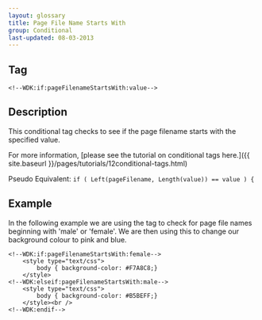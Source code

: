 ```yaml
---
layout: glossary
title: Page File Name Starts With
group: Conditional
last-updated: 08-03-2013
---
```



## Tag

`<!--WDK:if:pageFilenameStartsWith:value-->`

## Description
This conditional tag checks to see if the page filename starts with the specified value.

For more information, [please see the tutorial on conditional tags here.]({{ site.baseurl }}/pages/tutorials/12conditional-tags.html)

Pseudo Equivalent:
`if ( Left(pageFilename, Length(value)) == value ) {`

## Example
In the following example we are using the tag to check for page file names beginning with 'male' or 'female'. We are then using this to change our background colour to pink and blue.

~~~
<!--WDK:if:pageFilenameStartsWith:female-->
	<style type="text/css">
		body { background-color: #F7A8C8;}
	</style>
<!--WDK:elseif:pageFilenameStartsWith:male-->
	<style type="text/css">
		body { background-color: #B5BEFF;}
	</style><br />
<!--WDK:endif-->
~~~